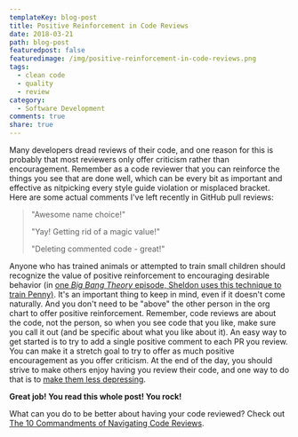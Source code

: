 ```yaml
---
templateKey: blog-post
title: Positive Reinforcement in Code Reviews
date: 2018-03-21
path: blog-post
featuredpost: false
featuredimage: /img/positive-reinforcement-in-code-reviews.png
tags:
  - clean code
  - quality
  - review
category:
  - Software Development
comments: true
share: true
---
```


Many developers dread reviews of their code, and one reason for this is probably that most reviewers only offer criticism rather than encouragement. Remember as a code reviewer that you can reinforce the things you see that are done well, which can be every bit as important and effective as nitpicking every style guide violation or misplaced bracket. Here are some actual comments I've left recently in GitHub pull reviews:

> "Awesome name choice!"
> 
> "Yay! Getting rid of a magic value!"
> 
> "Deleting commented code - great!"

Anyone who has trained animals or attempted to train small children should recognize the value of positive reinforcement to encouraging desirable behavior (in [one _Big Bang Theory_ episode, Sheldon uses this technique to train Penny)](https://www.youtube.com/watch?v=qy_mIEnnlF4). It's an important thing to keep in mind, even if it doesn't come naturally. And you don't need to be "above" the other person in the org chart to offer positive reinforcement. Remember, code reviews are about the code, not the person, so when you see code that you like, make sure you call it out (and be specific about what you like about it). An easy way to get started is to try to add a single positive comment to each PR you review. You can make it a stretch goal to try to offer as much positive encouragement as you offer criticism. At the end of the day, you should strive to make others enjoy having you review their code, and one way to do that is to [make them less depressing](https://seesparkbox.com/foundry/stop_giving_depressing_code_reviews).

**Great job! You read this whole post! You rock!**

What can you do to be better about having your code reviewed? Check out [The 10 Commandments of Navigating Code Reviews](_wp_link_placeholder).
